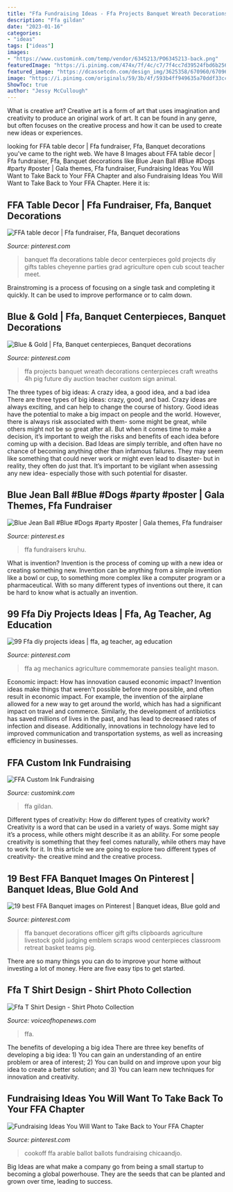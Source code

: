 ```yaml
---
title: "Ffa Fundraising Ideas - Ffa Projects Banquet Wreath Decorations Centerpieces Craft Wreaths 4h Pig Future Diy Auction Teacher Custom Sign Animal"
description: "Ffa gildan"
date: "2023-01-16"
categories:
- "ideas"
tags: ["ideas"]
images:
- "https://www.customink.com/temp/vendor/6345213/PO6345213-back.png"
featuredImage: "https://i.pinimg.com/474x/7f/4c/c7/7f4cc7d39524fbd6b2566f4b47e7bb38--the-font-cute-ideas.jpg"
featured_image: "https://dcassetcdn.com/design_img/3625358/670960/670960_20017479_3625358_08334a9b_image.jpg"
image: "https://i.pinimg.com/originals/59/3b/4f/593b4ff949635a70ddf33cc30d27cefc.jpg"
ShowToc: true
author: "Jessy McCullough"
---
```



What is creative art?
Creative art is a form of art that uses imagination and creativity to produce an original work of art. It can be found in any genre, but often focuses on the creative process and how it can be used to create new ideas or experiences.

	

		
looking for FFA table decor | Ffa fundraiser, Ffa, Banquet decorations you've came to the right web. We have 8 Images about FFA table decor | Ffa fundraiser, Ffa, Banquet decorations like Blue Jean Ball #Blue #Dogs #party #poster | Gala themes, Ffa fundraiser, Fundraising Ideas You Will Want to Take Back to Your FFA Chapter and also Fundraising Ideas You Will Want to Take Back to Your FFA Chapter. Here it is:
		
    
## FFA Table Decor | Ffa Fundraiser, Ffa, Banquet Decorations

<img loading=lazy src="https://i.pinimg.com/originals/a4/38/2d/a4382d521eb587318996323975626a38.jpg" onerror="this.onerror=null;this.src='https://tse4.mm.bing.net/th?id=OIP.qHNlb95BKkujgoW-yJNOWgHaJ4&amp;pid=15.1';" alt="FFA table decor | Ffa fundraiser, Ffa, Banquet decorations">

_Source: pinterest.com_

>banquet ffa decorations table decor centerpieces gold projects diy gifts tables cheyenne parties grad agriculture open cub scout teacher meet. 

	

Brainstroming is a process of focusing on a single task and completing it quickly. It can be used to improve performance or to calm down.

    
## Blue &amp; Gold | Ffa, Banquet Centerpieces, Banquet Decorations

<img loading=lazy src="https://i.pinimg.com/736x/5e/04/a4/5e04a4ab61112afd954ce1d903d74695--wreath-making-mesh-wreaths.jpg" onerror="this.onerror=null;this.src='https://tse4.mm.bing.net/th?id=OIP.ZkuO_rI3bEMjXmlE7WgacgHaHc&amp;pid=15.1';" alt="Blue &amp; Gold | Ffa, Banquet centerpieces, Banquet decorations">

_Source: pinterest.com_

>ffa projects banquet wreath decorations centerpieces craft wreaths 4h pig future diy auction teacher custom sign animal. 

	

The three types of big ideas: A crazy idea, a good idea, and a bad idea
There are three types of big ideas: crazy, good, and bad. Crazy ideas are always exciting, and can help to change the course of history. Good ideas have the potential to make a big impact on people and the world. However, there is always risk associated with them- some might be great, while others might not be so great after all. But when it comes time to make a decision, it’s important to weigh the risks and benefits of each idea before coming up with a decision.
Bad Ideas are simply terrible, and often have no chance of becoming anything other than infamous failures. They may seem like something that could never work or might even lead to disaster- but in reality, they often do just that. It’s important to be vigilant when assessing any new idea- especially those with such potential for disaster.

    
## Blue Jean Ball #Blue #Dogs #party #poster | Gala Themes, Ffa Fundraiser

<img loading=lazy src="https://i.pinimg.com/originals/b3/cc/70/b3cc70421b5c43ff1108ebce0bf03dc2.jpg" onerror="this.onerror=null;this.src='https://tse1.mm.bing.net/th?id=OIP.D8Q5aiK7PfB_pHJodeCzHgHaPj&amp;pid=15.1';" alt="Blue Jean Ball #Blue #Dogs #party #poster | Gala themes, Ffa fundraiser">

_Source: pinterest.es_

>ffa fundraisers kruhu. 

	

What is invention?
Invention is the process of coming up with a new idea or creating something new. Invention can be anything from a simple invention like a bowl or cup, to something more complex like a computer program or a pharmaceutical. With so many different types of inventions out there, it can be hard to know what is actually an invention.

    
## 99 Ffa Diy Projects Ideas | Ffa, Ag Teacher, Ag Education

<img loading=lazy src="https://i.pinimg.com/474x/7f/4c/c7/7f4cc7d39524fbd6b2566f4b47e7bb38--the-font-cute-ideas.jpg" onerror="this.onerror=null;this.src='https://tse3.mm.bing.net/th?id=OIP.XCQ3DQJ4s_x2z81EjNGZEwAAAA&amp;pid=15.1';" alt="99 Ffa diy projects ideas | ffa, ag teacher, ag education">

_Source: pinterest.com_

>ffa ag mechanics agriculture commemorate pansies tealight mason. 

	

Economic impact: How has innovation caused economic impact?
Invention ideas make things that weren't possible before more possible, and often result in economic impact. For example, the invention of the airplane allowed for a new way to get around the world, which has had a significant impact on travel and commerce. Similarly, the development of antibiotics has saved millions of lives in the past, and has lead to decreased rates of infection and disease. Additionally, innovations in technology have led to improved communication and transportation systems, as well as increasing efficiency in businesses.

    
## FFA Custom Ink Fundraising

<img loading=lazy src="https://www.customink.com/temp/vendor/6345213/PO6345213-back.png" onerror="this.onerror=null;this.src='https://tse1.mm.bing.net/th?id=OIP.l-ZF-jCKx_1W9ZOfC0W3ZgHaHE&amp;pid=15.1';" alt="FFA Custom Ink Fundraising">

_Source: customink.com_

>ffa gildan. 

	

Different types of creativity: How do different types of creativity work?
Creativity is a word that can be used in a variety of ways. Some might say it’s a process, while others might describe it as an ability. For some people creativity is something that they feel comes naturally, while others may have to work for it. In this article we are going to explore two different types of creativity- the creative mind and the creative process.

    
## 19 Best FFA Banquet Images On Pinterest | Banquet Ideas, Blue Gold And

<img loading=lazy src="https://i.pinimg.com/736x/34/1d/36/341d368f10d56ee73ea30cbd2e6a0227.jpg" onerror="this.onerror=null;this.src='https://tse2.mm.bing.net/th?id=OIP.ODrCKOgWCU_5He8khP_npQHaFh&amp;pid=15.1';" alt="19 best FFA Banquet images on Pinterest | Banquet ideas, Blue gold and">

_Source: pinterest.com_

>ffa banquet decorations officer gift gifts clipboards agriculture livestock gold judging emblem scraps wood centerpieces classroom retreat basket teams pig. 

	

There are so many things you can do to improve your home without investing a lot of money. Here are five easy tips to get started.

    
## Ffa T Shirt Design - Shirt Photo Collection

<img loading=lazy src="https://dcassetcdn.com/design_img/3625358/670960/670960_20017479_3625358_08334a9b_image.jpg" onerror="this.onerror=null;this.src='https://tse3.mm.bing.net/th?id=OIP.hSHwiyRSOqmf1nVWWLDvbAHaI3&amp;pid=15.1';" alt="Ffa T Shirt Design - Shirt Photo Collection">

_Source: voiceofhopenews.com_

>ffa. 

	

The benefits of developing a big idea
There are three key benefits of developing a big idea: 1) You can gain an understanding of an entire problem or area of interest; 2) You can build on and improve upon your big idea to create a better solution; and 3) You can learn new techniques for innovation and creativity.

    
## Fundraising Ideas You Will Want To Take Back To Your FFA Chapter

<img loading=lazy src="https://i.pinimg.com/originals/59/3b/4f/593b4ff949635a70ddf33cc30d27cefc.jpg" onerror="this.onerror=null;this.src='https://tse1.mm.bing.net/th?id=OIP.hEkRJlxksI0E0yckXS9FlQHaE8&amp;pid=15.1';" alt="Fundraising Ideas You Will Want to Take Back to Your FFA Chapter">

_Source: pinterest.com_

>cookoff ffa arable ballot ballots fundraising chicaandjo. 

	

Big Ideas are what make a company go from being a small startup to becoming a global powerhouse. They are the seeds that can be planted and grown over time, leading to success.

